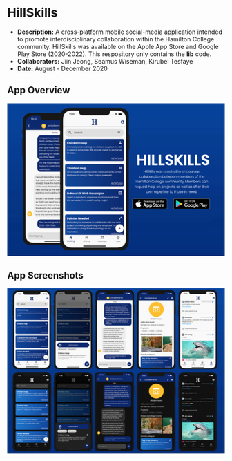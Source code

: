 # HillSkills
* **Description:** A cross-platform mobile social-media application intended to promote interdisciplinary collaboration within the Hamilton College community. HillSkills was available on the Apple App Store and Google Play Store (2020-2022). This respository only contains the **lib** code.
* **Collaborators:** Jiin Jeong, Seamus Wiseman, Kirubel Tesfaye
* **Date:** August - December 2020

## App Overview
![Screenshot](hillskills-main.png)

## App Screenshots
![Screenshot](hillskills-screens.png)
